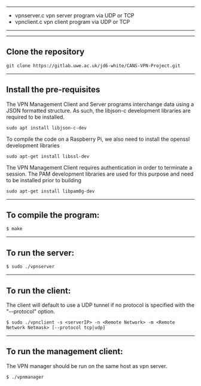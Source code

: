 *************************************************
* vpnserver.c vpn server program via UDP or TCP  
* vpnclient.c vpn client program via UDP or TCP
************************************************

--------------------------
Clone the repository
--------------------------

    git clone https://gitlab.uwe.ac.uk/jd6-white/CANS-VPN-Project.git
    
--------------------------
Install the pre-requisites
--------------------------
The VPN Management Client and Server programs interchange data using a JSON formatted structure. As such, the libjson-c development libraries are required to be installed.

    sudo apt install libjson-c-dev
    
To compile the code on a Raspberry Pi, we also need to install the openssl development libraries

    sudo apt-get install libssl-dev

The VPN Management Client requires authentication in order to terminate a session. The PAM development libraries are used for this purpose and need to be installed prior to building 

    sudo apt-get install libpam0g-dev
       
--------------------------
To compile the program: 
--------------------------
    $ make 

--------------------------
To run the server: 
--------------------------
    $ sudo ./vpnserver

--------------------------
To run the client: 
--------------------------
The client will default to use a UDP tunnel if no protocol is specified with the "--protocol" option.

    $ sudo ./vpnclient -s <serverIP> -n <Remote Network> -m <Remote Network Netmask> [--protocol tcp|udp]

--------------------------
To run the management client: 
--------------------------

The VPN manager should be run on the same host as vpn server.

    $ ./vpnmanager
